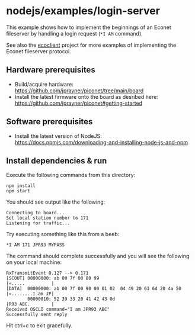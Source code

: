 # nodejs/examples/login-server

This example shows how to implement the beginnings of an Econet fileserver by handling a login request (`*I AM` command).

See also the [ecoclient](https://github.com/jprayner/ecoclient) project for more examples of implementing the Econet
fileserver protocol.

## Hardware prerequisites

- Build/acquire hardware: https://github.com/jprayner/piconet/tree/main/board
- Install the latest firmware onto the board as desribed here: https://github.com/jprayner/piconet#getting-started

## Software prerequisites

- Install the latest version of NodeJS: https://docs.npmjs.com/downloading-and-installing-node-js-and-npm

## Install dependencies & run

Execute the following commands from this directory:

```
npm install
npm start
```

You should see output like the following:

```
Connecting to board...
Set local station number to 171
Listening for traffic...
```

Try executing something like this from a beeb:

```
*I AM 171 JPR93 MYPASS
```

The command should complete successfully and you will see the following on your local machine:

```
RxTransmitEvent 0.127 --> 0.171
[SCOUT] 00000000: ab 00 7f 00 80 99                                |«.....          |
[DATA]  00000000: ab 00 7f 00 90 00 01 02  04 49 20 61 6d 20 4a 50 |«........I am JP|
        00000010: 52 39 33 20 41 42 43 0d                          |R93 ABC.        |
Received OSCLI command="I am JPR93 ABC"
Successfully sent reply
```

Hit ctrl+c to exit gracefully.
